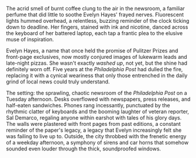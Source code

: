 The acrid smell of burnt coffee clung to the air in the newsroom, a familiar perfume that did little to soothe Evelyn Hayes' frayed nerves. Fluorescent lights hummed overhead, a relentless, buzzing reminder of the clock ticking down to deadline. Her fingers, stained with ink and nicotine, danced across the keyboard of her battered laptop, each tap a frantic plea to the elusive muse of inspiration.

Evelyn Hayes, a name that once held the promise of Pulitzer Prizes and front-page exclusives, now mostly conjured images of lukewarm leads and late-night pizzas. She wasn't exactly *washed up*, not yet, but the shine had definitely worn off. Five years at the *Philadelphia Post* had dulled the fire, replacing it with a cynical weariness that only those entrenched in the daily grind of local news could truly understand.

The setting: the sprawling, chaotic newsroom of the *Philadelphia Post* on a Tuesday afternoon. Desks overflowed with newspapers, press releases, and half-eaten sandwiches. Phones rang incessantly, punctuated by the rhythmic clatter of keyboards and the booming laughter of veteran reporter, Sal Demarco, regaling anyone within earshot with tales of his glory days. The walls were plastered with front pages from past editions, a constant reminder of the paper's legacy, a legacy that Evelyn increasingly felt she was failing to live up to. Outside, the city throbbed with the frenetic energy of a weekday afternoon, a symphony of sirens and car horns that somehow sounded even louder through the thick, soundproofed windows.
